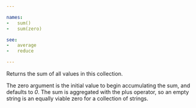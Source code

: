 ```yaml
---

names:
-   sum()
-   sum(zero)

see:
-   average
-   reduce

---
```


Returns the sum of all values in this collection.

The zero argument is the initial value to begin accumulating the sum, and
defaults to *0*.
The sum is aggregated with the plus operator, so an empty string is an equally
viable zero for a collection of strings.

